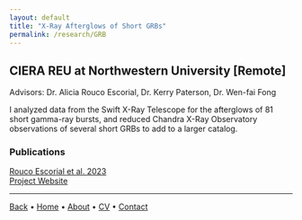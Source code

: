 ```yaml
---
layout: default
title: "X-Ray Afterglows of Short GRBs"
permalink: /research/GRB
---
```


## CIERA REU at Northwestern University [Remote]

Advisors: Dr. Alicia Rouco Escorial, Dr. Kerry Paterson, Dr. Wen-fai Fong

I analyzed data from the Swift X-Ray Telescope for the afterglows of 81 short gamma-ray bursts, and reduced Chandra X-Ray Observatory observations of several short GRBs to add to a larger catalog.

### Publications

[Rouco Escorial et al. 2023](https://iopscience.iop.org/article/10.3847/1538-4357/acf830) <br>
[Project Website](https://cierareu.northwestern.edu/2020CIERA_REU_websites/SarahPopp/index.html)

***

[Back](research.md) • [Home](README.md) • [About](about.md) • [CV](CV.md) • [Contact](contact.md)
